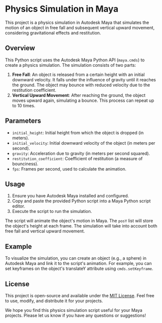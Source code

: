 # Physics Simulation in Maya

This project is a physics simulation in Autodesk Maya that simulates the motion of an object in free fall and subsequent vertical upward movement, considering gravitational effects and restitution.

## Overview

This Python script uses the Autodesk Maya Python API (`maya.cmds`) to create a physics simulation. The simulation consists of two parts:
1. **Free Fall**: An object is released from a certain height with an initial downward velocity. It falls under the influence of gravity until it reaches the ground. The object may bounce with reduced velocity due to the restitution coefficient.
2. **Vertical Upward Movement**: After reaching the ground, the object moves upward again, simulating a bounce. This process can repeat up to 10 times.

## Parameters

- `initial_height`: Initial height from which the object is dropped (in meters).
- `initial_velocity`: Initial downward velocity of the object (in meters per second).
- `gravity`: Acceleration due to gravity (in meters per second squared).
- `restitution_coefficient`: Coefficient of restitution (a measure of bounciness).
- `fps`: Frames per second, used to calculate the animation.

## Usage

1. Ensure you have Autodesk Maya installed and configured.
2. Copy and paste the provided Python script into a Maya Python script editor.
3. Execute the script to run the simulation.

The script will animate the object's motion in Maya. The `posY` list will store the object's height at each frame. The simulation will take into account both free fall and vertical upward movement.

## Example

To visualize the simulation, you can create an object (e.g., a sphere) in Autodesk Maya and link it to the script's animation. For example, you can set keyframes on the object's translateY attribute using `cmds.setKeyframe`.

## License

This project is open-source and available under the [MIT License](LICENSE). Feel free to use, modify, and distribute it for your projects.

We hope you find this physics simulation script useful for your Maya projects. Please let us know if you have any questions or suggestions!
